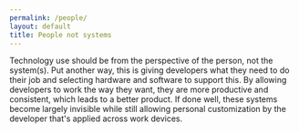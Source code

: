 ```yaml
---
permalink: /people/
layout: default
title: People not systems
---
```

<a name="people"></a>
Technology use should be from the perspective of the person, not the system(s). 
Put another way, this is giving developers what they need to do their job and selecting hardware and software to support this. 
By allowing developers to work the way they want, they are more productive and consistent, which leads to a better product.
If done well, these systems become largely invisible while still allowing personal customization by the developer that's applied across work devices.
